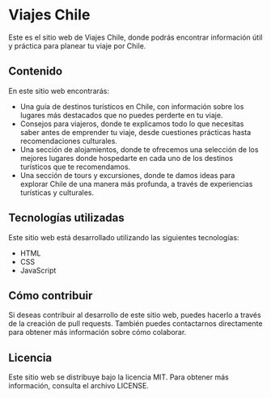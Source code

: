 # Viajes Chile

Este es el sitio web de Viajes Chile, donde podrás encontrar información útil y práctica para planear tu viaje por Chile.

## Contenido

En este sitio web encontrarás:

- Una guía de destinos turísticos en Chile, con información sobre los lugares más destacados que no puedes perderte en tu viaje.
- Consejos para viajeros, donde te explicamos todo lo que necesitas saber antes de emprender tu viaje, desde cuestiones prácticas hasta recomendaciones culturales.
- Una sección de alojamientos, donde te ofrecemos una selección de los mejores lugares donde hospedarte en cada uno de los destinos turísticos que te recomendamos.
- Una sección de tours y excursiones, donde te damos ideas para explorar Chile de una manera más profunda, a través de experiencias turísticas y culturales.

## Tecnologías utilizadas

Este sitio web está desarrollado utilizando las siguientes tecnologías:

- HTML
- CSS
- JavaScript

## Cómo contribuir

Si deseas contribuir al desarrollo de este sitio web, puedes hacerlo a través de la creación de pull requests. También puedes contactarnos directamente para obtener más información sobre cómo colaborar.

## Licencia

Este sitio web se distribuye bajo la licencia MIT. Para obtener más información, consulta el archivo LICENSE.
